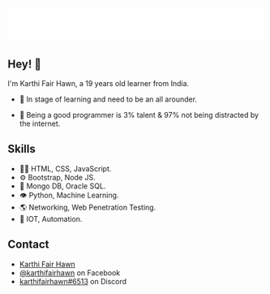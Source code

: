 <h1 align="center">
  <img src="https://raw.githubusercontent.com/karthifairhawn/karthifairhawn/d013bdc9ae0c9ddf969dd218360dac32f1f7f5da/name.svg" alt="Marton Lederer" />
</h1>

## Hey! 👋
I'm Karthi Fair Hawn, a 19 years old learner from India.

- 🧭 In stage of learning and need to be an all arounder.

- 👥 Being a good programmer is 3% talent & 97% not being distracted by the internet.

## Skills
- 👨‍💻 HTML, CSS, JavaScript.
- ⚙️ Bootstrap, Node JS.
- 💽 Mongo DB, Oracle SQL.
- 👁️ Python, Machine Learning.
- 🌎 Networking, Web Penetration Testing.
- 🤖 IOT, Automation.

## Contact
- [Karthi Fair Hawn](https://karthifairhawn.in)
- [@karthifairhawn](https://facebook.com/karthifairhawn) on Facebook
- [karthifairhawn#6513](./) on Discord
